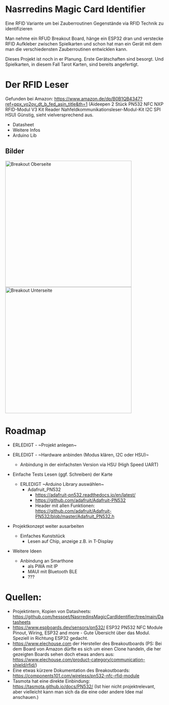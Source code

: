 # Nasrredins Magic Card Identifier

Eine RFID Variante um bei Zauberroutinen Gegenstände via RFID Technik zu identifizieren

Man nehme ein RFUD Breakout Board, hänge ein ESP32 dran und verstecke RFID Aufkleber zwischen Spielkarten und schon hat man ein Gerät mit dem man die verschiedensten Zauberroutinen entwicklen kann.

Dieses Projekt ist noch in er Planung. Erste Gerätschaften sind besorgt. Und Spielkarten, in diesem Fall Tarot Karten, sind bereits angefertigt.

# Der RFID Leser

Gefunden bei Amazon: https://www.amazon.de/dp/B0B1QB4347?ref=ppx_yo2ov_dt_b_fed_asin_title&th=1 (Aideepen 2 Stück PN532 NFC NXP RFID-Modul V3 Kit Reader Nahfeldkommunikationsleser-Modul-Kit I2C SPI HSU) Günstig, sieht vielversprechend aus.

* Datasheet
* Weitere Infos
* Arduino Lib

## Bilder

<img src="Images/NMCI_NFC_MODULE_V3_ELECHOUSE_Oberseite.png" alt="Breakout Oberseite" width="400"> <img src="Images/NMCI_NFC_MODULE_V3_ELECHOUSE_Unterseite.png" alt="Breakout Unterseite" width="400">

# Roadmap

* ERLEDIGT - ~Projekt anlegen~
* ERLEDIGT - ~Hardware anbinden (Modus klären, I2C oder HSU)~
  * Anbindung in der einfachsten Version via HSU (High Speed UART)

* Einfache Tests Lesen (ggf. Schreiben) der Karte
  * ERLEDIGT ~Arduino Library auswählen~
    * Adafruit_PN532
      *  https://adafruit-pn532.readthedocs.io/en/latest/
      *  https://github.com/adafruit/Adafruit-PN532
      * Header mit allen Funktionen: https://github.com/adafruit/Adafruit-PN532/blob/master/Adafruit_PN532.h
* Projektkonzept weiter ausarbeiten
  * Einfaches Kunststück
    * Lesen auf Chip, anzeige z.B. in T-Display
* Weitere Ideen
  * Anbindung an Smarthone
    * als PWA  mit IP
    * MAUI mit Bluetooth BLE
    * ???

# Quellen:

* Projektintern, Kopien von Datasheets: https://github.com/hesspet/NasrredinsMagicCardIdentifier/tree/main/Datasheets
* https://www.espboards.dev/sensors/pn532/ ESP32 PN532 NFC Module Pinout, Wiring, ESP32 and more - Gute Übersicht über das Modul. Speziell in Richtung ESP32 gedacht.
* https://www.elechouse.com der Hersteller des Breakoutboards (PS: Bei dem Board von Amazon dürfte es sich um einen Clone handeln, die her gezeigten Boards sehen doch etwas anders aus: https://www.elechouse.com/product-category/communication-shield/rfid/)
* Eine etwas kürzere Dokumentation des Breakoutboards: https://components101.com/wireless/pn532-nfc-rfid-module
* Tasmota hat eine direkte Einbindung: https://tasmota.github.io/docs/PN532/ (Ist hier nicht projektrelevant, aber vielleicht kann man sich da die eine oder andere Idee mal anschauen.)
